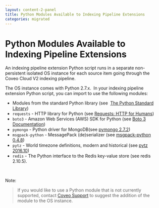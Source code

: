 ```yaml
---
layout: content-2-panel
title: Python Modules Available to Indexing Pipeline Extensions
categories: migrated
---
```


# Python Modules Available to Indexing Pipeline Extensions

An indexing pipeline extension Python script runs in a separate non-persistent isolated OS instance for each source item going through the Coveo Cloud V2 indexing pipeline.

The OS instance comes with Python 2.7.x.  In your indexing pipeline extension Python script, you can import to use the following modules:

-   Modules from the standard Python library (see  [The Python Standard Library](https://docs.python.org/2.7/library/)) 
-   `requests` - HTTP library for Python (see [Requests: HTTP for Humans](http://docs.python-requests.org/en/master/))
-   `boto3` - Amazon Web Services (AWS) SDK for Python (see [Boto 3 Documentation](https://boto3.readthedocs.io/en/latest/))
-   `pymongo` - Python driver for MongoDB(see [pymongo 2.7.2](https://pypi.python.org/pypi/pymongo/2.7.2))
-   `msgpack-python` - MessagePack (de)serializer (see [msgpack-python 0.4.8](https://pypi.python.org/pypi/msgpack-python/))
-   `pytz` - World timezone definitions, modern and historical (see [pytz 2016.10](https://pypi.python.org/pypi/pytz/))
-   `redis` - The Python interface to the Redis key-value store (see redis 2.10.5).

 

Note:

> If you would like to use a Python module that is not currently supported, contact [Coveo Support](https://coveocommunity.force.com/) to suggest the addition of the module to the OS instance.


